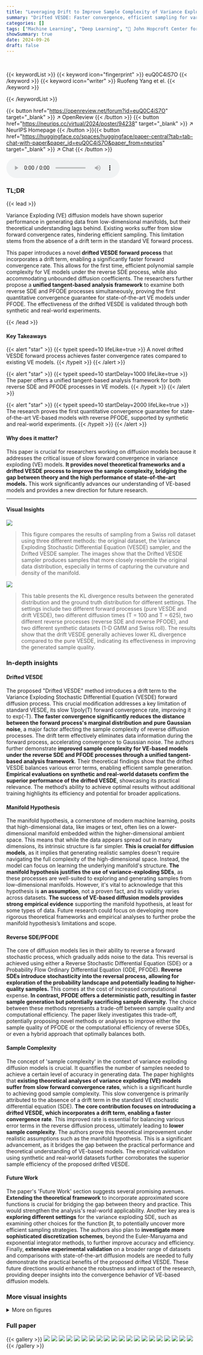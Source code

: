 ```yaml
---
title: "Leveraging Drift to Improve Sample Complexity of Variance Exploding Diffusion Models"
summary: "Drifted VESDE: Faster convergence, efficient sampling for variance-exploding diffusion models!"
categories: []
tags: ["Machine Learning", "Deep Learning", "🏢 John Hopcroft Center for Computer Science",]
showSummary: true
date: 2024-09-26
draft: false
---
```


<br>

{{< keywordList >}}
{{< keyword icon="fingerprint" >}} euQ0C4iS7O {{< /keyword >}}
{{< keyword icon="writer" >}} Ruofeng Yang et el. {{< /keyword >}}
 
{{< /keywordList >}}

{{< button href="https://openreview.net/forum?id=euQ0C4iS7O" target="_blank" >}}
↗ OpenReview
{{< /button >}}
{{< button href="https://neurips.cc/virtual/2024/poster/94238" target="_blank" >}}
↗ NeurIPS Homepage
{{< /button >}}{{< button href="https://huggingface.co/spaces/huggingface/paper-central?tab=tab-chat-with-paper&paper_id=euQ0C4iS7O&paper_from=neurips" target="_blank" >}}
↗ Chat
{{< /button >}}



<audio controls>
    <source src="https://ai-paper-reviewer.com/euQ0C4iS7O/podcast.wav" type="audio/wav">
    Your browser does not support the audio element.
</audio>


### TL;DR


{{< lead >}}

Variance Exploding (VE) diffusion models have shown superior performance in generating data from low-dimensional manifolds, but their theoretical understanding lags behind. Existing works suffer from slow forward convergence rates, hindering efficient sampling. This limitation stems from the absence of a drift term in the standard VE forward process. 

This paper introduces a novel **drifted VESDE forward process** that incorporates a drift term, enabling a significantly faster forward convergence rate. This allows for the first time, efficient polynomial sample complexity for VE models under the reverse SDE process, while also accommodating unbounded diffusion coefficients. The researchers further propose a **unified tangent-based analysis framework** to examine both reverse SDE and PFODE processes simultaneously, proving the first quantitative convergence guarantee for state-of-the-art VE models under PFODE.  The effectiveness of the drifted VESDE is validated through both synthetic and real-world experiments.

{{< /lead >}}


#### Key Takeaways

{{< alert "star" >}}
{{< typeit speed=10 lifeLike=true >}} A novel drifted VESDE forward process achieves faster convergence rates compared to existing VE models. {{< /typeit >}}
{{< /alert >}}

{{< alert "star" >}}
{{< typeit speed=10 startDelay=1000 lifeLike=true >}} The paper offers a unified tangent-based analysis framework for both reverse SDE and PFODE processes in VE models. {{< /typeit >}}
{{< /alert >}}

{{< alert "star" >}}
{{< typeit speed=10 startDelay=2000 lifeLike=true >}} The research proves the first quantitative convergence guarantee for state-of-the-art VE-based models with reverse PFODE, supported by synthetic and real-world experiments. {{< /typeit >}}
{{< /alert >}}

#### Why does it matter?
This paper is crucial for researchers working on diffusion models because it addresses the critical issue of slow forward convergence in variance exploding (VE) models. **It provides novel theoretical frameworks and a drifted VESDE process to improve the sample complexity, bridging the gap between theory and the high performance of state-of-the-art models.** This work significantly advances our understanding of VE-based models and provides a new direction for future research.

------
#### Visual Insights



![](https://ai-paper-reviewer.com/euQ0C4iS7O/figures_8_1.jpg)

> This figure compares the results of sampling from a Swiss roll dataset using three different methods: the original dataset, the Variance Exploding Stochastic Differential Equation (VESDE) sampler, and the Drifted VESDE sampler.  The images show that the Drifted VESDE sampler produces samples that more closely resemble the original data distribution, especially in terms of capturing the curvature and density of the manifold.





![](https://ai-paper-reviewer.com/euQ0C4iS7O/tables_32_1.jpg)

> This table presents the KL divergence results between the generated distribution and the ground truth distribution for different settings.  The settings include two different forward processes (pure VESDE and drift VESDE), two different diffusion times (T = 100 and T = 625), two different reverse processes (reverse SDE and reverse PFODE), and two different synthetic datasets (1-D GMM and Swiss roll). The results show that the drift VESDE generally achieves lower KL divergence compared to the pure VESDE, indicating its effectiveness in improving the generated sample quality.





### In-depth insights


#### Drifted VESDE
The proposed "Drifted VESDE" method introduces a drift term to the Variance Exploding Stochastic Differential Equation (VESDE) forward diffusion process. This crucial modification addresses a key limitation of standard VESDE, its slow 1/poly(T) forward convergence rate, improving it to exp(-T).  **The faster convergence significantly reduces the distance between the forward process's marginal distribution and pure Gaussian noise**, a major factor affecting the sample complexity of reverse diffusion processes. The drift term effectively eliminates data information during the forward process, accelerating convergence to Gaussian noise. The authors further demonstrate **improved sample complexity for VE-based models under the reverse SDE and PFODE processes through a unified tangent-based analysis framework**.  Their theoretical findings show that the drifted VESDE balances various error terms, enabling efficient sample generation.  **Empirical evaluations on synthetic and real-world datasets confirm the superior performance of the drifted VESDE**, showcasing its practical relevance. The method’s ability to achieve optimal results without additional training highlights its efficiency and potential for broader applications.

#### Manifold Hypothesis
The manifold hypothesis, a cornerstone of modern machine learning, posits that high-dimensional data, like images or text, often lies on a lower-dimensional manifold embedded within the higher-dimensional ambient space.  This means that while the data appears spread out in many dimensions, its intrinsic structure is far simpler.  **This is crucial for diffusion models**, as it implies that generating realistic samples doesn't require navigating the full complexity of the high-dimensional space. Instead, the model can focus on learning the underlying manifold's structure.  **The manifold hypothesis justifies the use of variance-exploding SDEs**, as these processes are well-suited to exploring and generating samples from low-dimensional manifolds.  However, it's vital to acknowledge that this hypothesis is **an assumption**, not a proven fact, and its validity varies across datasets. **The success of VE-based diffusion models provides strong empirical evidence** supporting the manifold hypothesis, at least for some types of data.  Future research could focus on developing more rigorous theoretical frameworks and empirical analyses to further probe the manifold hypothesis’s limitations and scope.

#### Reverse SDE/PFODE
The core of diffusion models lies in their ability to reverse a forward stochastic process, which gradually adds noise to the data.  This reversal is achieved using either a Reverse Stochastic Differential Equation (SDE) or a Probability Flow Ordinary Differential Equation (ODE, PFODE).  **Reverse SDEs introduce stochasticity into the reversal process, allowing for exploration of the probability landscape and potentially leading to higher-quality samples.**  This comes at the cost of increased computational expense.  **In contrast, PFODE offers a deterministic path, resulting in faster sample generation but potentially sacrificing sample diversity.** The choice between these methods represents a trade-off between sample quality and computational efficiency.  The paper likely investigates this trade-off, potentially proposing novel methods or analyses to improve either the sample quality of PFODE or the computational efficiency of reverse SDEs, or even a hybrid approach that optimally balances both.

#### Sample Complexity
The concept of 'sample complexity' in the context of variance exploding diffusion models is crucial.  It quantifies the number of samples needed to achieve a certain level of accuracy in generating data.  The paper highlights that **existing theoretical analyses of variance exploding (VE) models suffer from slow forward convergence rates**, which is a significant hurdle to achieving good sample complexity.  This slow convergence is primarily attributed to the absence of a drift term in the standard VE stochastic differential equation (SDE).  **The core contribution focuses on introducing a drifted VESDE, which incorporates a drift term, enabling a faster convergence rate**. This improved rate is essential for balancing various error terms in the reverse diffusion process, ultimately leading to **lower sample complexity**.  The authors prove this theoretical improvement under realistic assumptions such as the manifold hypothesis.  This is a significant advancement, as it bridges the gap between the practical performance and theoretical understanding of VE-based models.  The empirical validation using synthetic and real-world datasets further corroborates the superior sample efficiency of the proposed drifted VESDE.

#### Future Work
The paper's 'Future Work' section suggests several promising avenues.  **Extending the theoretical framework** to incorporate approximated score functions is crucial for bridging the gap between theory and practice.  This would strengthen the analysis's real-world applicability. Another key area is **exploring different settings** for the variance exploding SDE, such as examining other choices for the function βt,  to potentially uncover more efficient sampling strategies.  The authors also plan to **investigate more sophisticated discretization schemes**, beyond the Euler-Maruyama and exponential integrator methods, to further improve accuracy and efficiency.  Finally, **extensive experimental validation** on a broader range of datasets and comparisons with state-of-the-art diffusion models are needed to fully demonstrate the practical benefits of the proposed drifted VESDE.  These future directions would enhance the robustness and impact of the research, providing deeper insights into the convergence behavior of VE-based diffusion models.


### More visual insights

<details>
<summary>More on figures
</summary>


![](https://ai-paper-reviewer.com/euQ0C4iS7O/figures_8_2.jpg)

> This figure shows the KL divergence results on a 2D Gaussian distribution for different VESDE forward processes and discretization schemes.  The processes compared include: aggressive drifted VESDE (βt = t², τ = T²), conservative drifted VESDE (βt = t, τ = T²), and pure VESDE (σt² = t²).  Discretization schemes used are Euler-Maruyama (EM) and exponential integrator (EI). The x-axis represents the stepsize, and the y-axis shows the KL divergence.  The results demonstrate that the aggressive drifted VESDE achieves the best performance, followed by the conservative drifted VESDE, indicating a superior balance of errors compared to pure VESDE.


![](https://ai-paper-reviewer.com/euQ0C4iS7O/figures_9_1.jpg)

> This figure shows the qualitative results of CelebA dataset using pure VESDE and drifted VESDE. The top row shows the samples generated by pure VESDE, while the bottom row shows the samples generated by drifted VESDE. The images generated by drifted VESDE have more detail and better visual quality, especially hair and beard details. This is because the conservative drifted VESDE can reduce the influence of dataset information and balance different error terms.


![](https://ai-paper-reviewer.com/euQ0C4iS7O/figures_33_1.jpg)

> This figure shows the experimental results of the Swiss roll dataset using the Euler Maruyama method with Reverse SDE.  It compares the original data distribution (a) with results from a standard Variance Exploding SDE (VESDE) (b) and the new drifted VESDE proposed in the paper (c).  The results demonstrate the improvement achieved by the drifted VESDE in capturing the data distribution more accurately than the standard VESDE.


![](https://ai-paper-reviewer.com/euQ0C4iS7O/figures_33_2.jpg)

> This figure shows the experimental results for a 1D Gaussian Mixture Model (GMM) using reverse probability flow ODE (PFODE).  It compares the original GMM distribution (a) to the results obtained using a standard Variance Exploding Stochastic Differential Equation (VESDE) (b), and a modified, drifted VESDE (c).  Both VESDE methods used the same T value (625). The plots visually represent the data distribution's probability density, demonstrating the effect of the drifted VESDE on improving the quality of sample generation by better approximating the target distribution.


![](https://ai-paper-reviewer.com/euQ0C4iS7O/figures_34_1.jpg)

> This figure shows the results of CelebA dataset experiments comparing the image generation quality of pure VESDE and drifted VESDE models. The images generated by drifted VESDE exhibit more details compared to those generated by pure VESDE, which appear blurry.


![](https://ai-paper-reviewer.com/euQ0C4iS7O/figures_34_2.jpg)

> The figure shows the comparison of the image generation results between the original VESDE and the proposed drifted VESDE on the CelebA dataset.  The images generated by the drifted VESDE show more details (like hair and beard) and appear more realistic compared to those produced by the original VESDE, which appear blurry. This visually demonstrates the improved sample quality achieved by the drifted VESDE without any additional training.


</details>






### Full paper

{{< gallery >}}
<img src="https://ai-paper-reviewer.com/euQ0C4iS7O/1.png" class="grid-w50 md:grid-w33 xl:grid-w25" />
<img src="https://ai-paper-reviewer.com/euQ0C4iS7O/2.png" class="grid-w50 md:grid-w33 xl:grid-w25" />
<img src="https://ai-paper-reviewer.com/euQ0C4iS7O/3.png" class="grid-w50 md:grid-w33 xl:grid-w25" />
<img src="https://ai-paper-reviewer.com/euQ0C4iS7O/4.png" class="grid-w50 md:grid-w33 xl:grid-w25" />
<img src="https://ai-paper-reviewer.com/euQ0C4iS7O/5.png" class="grid-w50 md:grid-w33 xl:grid-w25" />
<img src="https://ai-paper-reviewer.com/euQ0C4iS7O/6.png" class="grid-w50 md:grid-w33 xl:grid-w25" />
<img src="https://ai-paper-reviewer.com/euQ0C4iS7O/7.png" class="grid-w50 md:grid-w33 xl:grid-w25" />
<img src="https://ai-paper-reviewer.com/euQ0C4iS7O/8.png" class="grid-w50 md:grid-w33 xl:grid-w25" />
<img src="https://ai-paper-reviewer.com/euQ0C4iS7O/9.png" class="grid-w50 md:grid-w33 xl:grid-w25" />
<img src="https://ai-paper-reviewer.com/euQ0C4iS7O/10.png" class="grid-w50 md:grid-w33 xl:grid-w25" />
<img src="https://ai-paper-reviewer.com/euQ0C4iS7O/11.png" class="grid-w50 md:grid-w33 xl:grid-w25" />
<img src="https://ai-paper-reviewer.com/euQ0C4iS7O/12.png" class="grid-w50 md:grid-w33 xl:grid-w25" />
<img src="https://ai-paper-reviewer.com/euQ0C4iS7O/13.png" class="grid-w50 md:grid-w33 xl:grid-w25" />
<img src="https://ai-paper-reviewer.com/euQ0C4iS7O/14.png" class="grid-w50 md:grid-w33 xl:grid-w25" />
<img src="https://ai-paper-reviewer.com/euQ0C4iS7O/15.png" class="grid-w50 md:grid-w33 xl:grid-w25" />
<img src="https://ai-paper-reviewer.com/euQ0C4iS7O/16.png" class="grid-w50 md:grid-w33 xl:grid-w25" />
<img src="https://ai-paper-reviewer.com/euQ0C4iS7O/17.png" class="grid-w50 md:grid-w33 xl:grid-w25" />
<img src="https://ai-paper-reviewer.com/euQ0C4iS7O/18.png" class="grid-w50 md:grid-w33 xl:grid-w25" />
<img src="https://ai-paper-reviewer.com/euQ0C4iS7O/19.png" class="grid-w50 md:grid-w33 xl:grid-w25" />
<img src="https://ai-paper-reviewer.com/euQ0C4iS7O/20.png" class="grid-w50 md:grid-w33 xl:grid-w25" />
{{< /gallery >}}